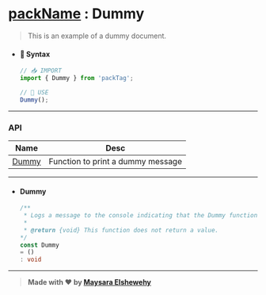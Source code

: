 # [packName](../../../README.md) : Dummy

>  This is an example of a dummy document.

- #### 🌟 Syntax


    ```ts
    // 📥 IMPORT
    import { Dummy } from 'packTag';

    // 🌠 USE
    Dummy();
    ```

---

### API

  | Name            | Desc                              |
  | --------------- | --------------------------------- |
  | [Dummy](#dummy) | Function to print a dummy message |

---

- #### Dummy

    ```ts
    /**
     * Logs a message to the console indicating that the Dummy function was called.
     *
     * @return {void} This function does not return a value.
    */
    const Dummy
    = ()
    : void
    ```

---

> **Made with ❤ by [Maysara Elshewehy](https://github.com/Maysara-Elshewehy)**

